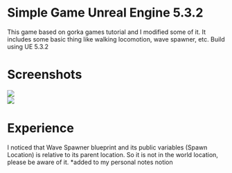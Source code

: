 # Simple Game Unreal Engine 5.3.2

This game based on gorka games tutorial and I modified some of it. It includes some basic thing like walking locomotion, wave spawner, etc. Build using UE 5.3.2

# Screenshots

![](https://github.com/ydhnwb/fps_simple_game/blob/main/Screenshot1.png)  
![](https://github.com/ydhnwb/fps_simple_game/blob/main/Screenshot1.png)

# Experience

I noticed that Wave Spawner blueprint and its public variables (Spawn Location) is relative to its parent location.
So it is not in the world location, please be aware of it. \*added to my personal notes notion
